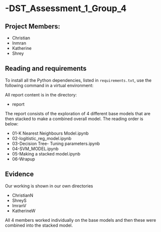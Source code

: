 # -DST_Assessment_1_Group_4

## Project Members:
* Christian
* Inmran
* Katherine
* Shrey

## Reading and requirements
To install all the Python dependencies, listed in `requirements.txt`, use the following command in a virtual environment:


All report content is in the directory:
* report

The report consists of the exploration of 4 different base models that are then stacked to make a combined overall model. The reading order is below:
* 01-K Nearest Neighbours Model.ipynb
* 02-logitistic_reg_model.ipynb
* 03-Decision Tree- Tuning parameters.ipynb
* 04-SVM_MODEL.ipynb
* 05-Making a stacked model.ipynb
* 06-Wrapup

## Evidence
Our working is shown in our own directories
- ChristianN
- ShreyS
- ImranV
- KatherineW

 
All 4 members worked individually on the base models and then these were combined into the stacked model.
